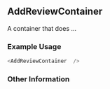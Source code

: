 ## AddReviewContainer
A container that does ...

### Example Usage

```js
<AddReviewContainer  />
```


### Other Information
